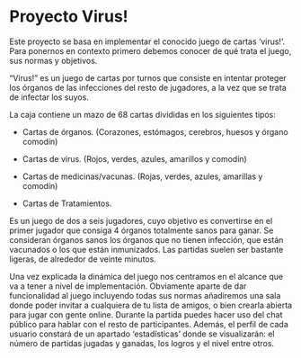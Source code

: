 # Proyecto Virus!
Este proyecto se basa en implementar el conocido juego de cartas ‘virus!’. Para ponernos en contexto primero debemos conocer de qué trata el juego, sus normas y objetivos. 

“Virus!” es un juego de cartas por turnos que consiste en intentar proteger los órganos de las infecciones del resto de jugadores, a la vez que se trata de infectar los suyos. 

La caja contiene un mazo de 68 cartas divididas en los siguientes tipos: 

- Cartas de órganos. (Corazones, estómagos, cerebros, huesos y órgano comodín) 

- Cartas de virus. (Rojos, verdes, azules, amarillos y comodín) 

- Cartas de medicinas/vacunas. (Rojas, verdes, azules, amarillas y comodín) 

- Cartas de Tratamientos. 

Es un juego de dos a seis jugadores, cuyo objetivo es convertirse en el primer jugador que consiga 4 órganos totalmente sanos para ganar. Se consideran órganos sanos los órganos que no tienen infección, que están vacunados o los que están inmunizados. Las partidas suelen ser bastante ligeras, de alrededor de veinte minutos.

Una vez explicada la dinámica del juego nos centramos en el alcance que va a tener a nivel de implementación. Obviamente aparte de dar funcionalidad al juego incluyendo todas sus normas añadiremos una sala donde poder invitar a cualquiera de tu lista de amigos, o bien crearla abierta para jugar con gente online. Durante la partida puedes hacer uso del chat público para hablar con el resto de participantes. Además, el perfil de cada usuario constará de un apartado ‘estadísticas’ donde se visualizarán: el número de partidas jugadas y ganadas, los logros y el nivel entre otros. 
